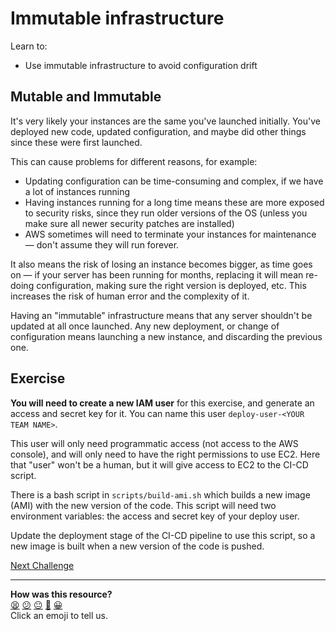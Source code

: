 # Immutable infrastructure

Learn to:
 * Use immutable infrastructure to avoid configuration drift

## Mutable and Immutable

It's very likely your instances are the same you've launched initially. You've deployed new code, updated configuration, and maybe did other things since these were first launched.

This can cause problems for different reasons, for example:
 * Updating configuration can be time-consuming and complex, if we have a lot of instances running
 * Having instances running for a long time means these are more exposed to security risks, since they run older versions of the OS (unless you make sure all newer security patches are installed)
 * AWS sometimes will need to terminate your instances for maintenance — don't assume they will run forever.

It also means the risk of losing an instance becomes bigger, as time goes on — if your server has been running for months, replacing it will mean re-doing configuration, making sure the right version is deployed, etc. This increases the risk of human error and the complexity of it.

Having an "immutable" infrastructure means that any server shouldn't be updated at all once launched. Any new deployment, or change of configuration means launching a new instance, and discarding the previous one.

## Exercise

**You will need to create a new IAM user** for this exercise, and generate an access and secret key for it. You can name this user `deploy-user-<YOUR TEAM NAME>`.

This user will only need programmatic access (not access to the AWS console), and will only need to have the right permissions to use EC2. Here that "user" won't be a human, but it will give access to EC2 to the CI-CD script.

There is a bash script in `scripts/build-ami.sh` which builds a new image (AMI) with the new version of the code. This script will need two environment variables: the access and secret key of your deploy user.

Update the deployment stage of the CI-CD pipeline to use this script, so a new image is built when a new version of the code is pushed.

[Next Challenge](08_debugging.md)

<!-- BEGIN GENERATED SECTION DO NOT EDIT -->

---

**How was this resource?**  
[😫](https://airtable.com/shrUJ3t7KLMqVRFKR?prefill_Repository=makersacademy%2Fdevops-course&prefill_File=acebook-on-aws%2Fprojects%2F07_immutable_infrastructure.md&prefill_Sentiment=😫) [😕](https://airtable.com/shrUJ3t7KLMqVRFKR?prefill_Repository=makersacademy%2Fdevops-course&prefill_File=acebook-on-aws%2Fprojects%2F07_immutable_infrastructure.md&prefill_Sentiment=😕) [😐](https://airtable.com/shrUJ3t7KLMqVRFKR?prefill_Repository=makersacademy%2Fdevops-course&prefill_File=acebook-on-aws%2Fprojects%2F07_immutable_infrastructure.md&prefill_Sentiment=😐) [🙂](https://airtable.com/shrUJ3t7KLMqVRFKR?prefill_Repository=makersacademy%2Fdevops-course&prefill_File=acebook-on-aws%2Fprojects%2F07_immutable_infrastructure.md&prefill_Sentiment=🙂) [😀](https://airtable.com/shrUJ3t7KLMqVRFKR?prefill_Repository=makersacademy%2Fdevops-course&prefill_File=acebook-on-aws%2Fprojects%2F07_immutable_infrastructure.md&prefill_Sentiment=😀)  
Click an emoji to tell us.

<!-- END GENERATED SECTION DO NOT EDIT -->
